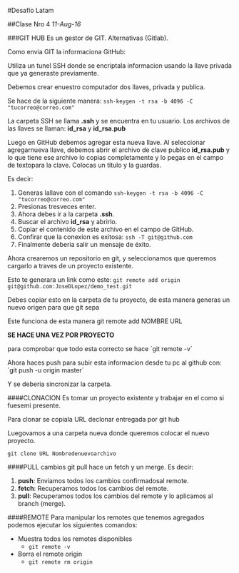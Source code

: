 #Desafío Latam

##Clase Nro 4
*11-Aug-16*


###GIT HUB
Es un gestor de GIT. Alternativas (Gitlab).

Como envia GIT la informaciona GitHub:

Utiliza un tunel SSH donde se encriptala informacion usando la llave privada que ya generaste previamente. 

Debemos crear enuestro computador dos llaves, privada y publica.

Se hace de la siguiente manera:
`ssh-keygen -t rsa -b 4096 -C "tucorreo@correo.com"`

La carpeta SSH se llama **.ssh** y se encuentra en tu usuario.
Los archivos de las llaves se llaman: **id_rsa** y **id_rsa.pub**

Luego en GitHub debemos agregar esta nueva llave. Al seleccionar agregarnueva llave, debemos abrir el archivo de clave publico **id_rsa.pub** y lo que tiene ese archivo lo copias completamente y lo pegas en el campo de textopara la clave. Colocas un titulo y la guardas.

Es decir:

1. Generas lallave con el comando `ssh-keygen -t rsa -b 4096 -C "tucorreo@correo.com"`
2. Presionas tresveces enter.
3. Ahora debes ir a la carpeta **.ssh**.
4. Buscar el archivo **id_rsa** y abrirlo.
5. Copiar el contenido de este archivo en el campo de GitHub.
6. Confirar que la conexion es exitosa: `ssh -T git@github.com`
7. Finalmente deberia salir un mensaje de éxito.

Ahora crearemos un repositorio en git, y seleccionamos que queremos cargarlo a traves de un proyecto existente.

Esto te generara un link como este: `git remote add origin git@github.com:JoseDLopez/demo_test.git`

Debes copiar esto en la carpeta de tu proyecto, de esta manera generas un nuevo origen para que git sepa 

Este funciona de esta manera git remote add NOMBRE URL

**SE HACE UNA VEZ POR PROYECTO**

para comprobar que todo esta correcto se hace  ´git remote -v´

Ahora haces push para subir esta informacion desde tu pc al github con:
´git push -u origin master´

Y se deberia sincronizar la carpeta.


####CLONACION
Es tomar un proyecto existente y trabajar en el como si fuesemi presente.

Para clonar se copiala URL declonar entregada por git hub

Luegovamos a una carpeta nueva donde queremos colocar el nuevo proyecto.

`git clone URL Nombredenuevoarchivo`


####PULL cambios
git pull hace un fetch y un merge.
Es decir:

1. **push**: Enviamos todos los cambios confirmadosal remote.
2. **fetch**: Recuperamos todos los cambios del remote.
3. **pull**: Recuperamos todos los cambios del remote y lo aplicamos al branch (merge).


####REMOTE
Para manipular los remotes que tenemos agregados podemos ejecutar los siguientes comandos:

- Muestra todos los remotes disponibles
    * `git remote -v`
- Borra el remote origin
    * `git remote rm origin`











